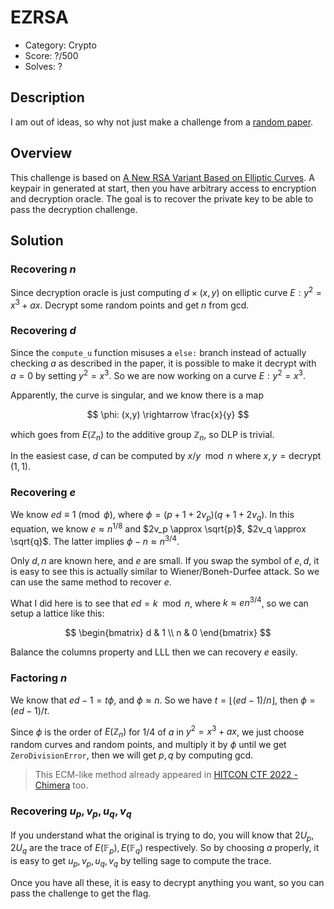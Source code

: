 # EZRSA

* Category: Crypto
* Score: ?/500
* Solves: ?

## Description

I am out of ideas, so why not just make a challenge from a [random paper](https://eprint.iacr.org/2023/1299).

## Overview

This challenge is based on [A New RSA Variant Based on Elliptic Curves](https://eprint.iacr.org/2023/1299). A keypair in generated at start, then you have arbitrary access to encryption and decryption oracle. The goal is to recover the private key to be able to pass the decryption challenge.

## Solution

### Recovering $n$

Since decryption oracle is just computing $d \times (x, y)$ on elliptic curve $E: y^2=x^3+ax$. Decrypt some random points and get $n$ from gcd.

### Recovering $d$

Since the `compute_u` function misuses a `else:` branch instead of actually checking $a$ as described in the paper, it is possible to make it decrypt with $a=0$ by setting $y^2 = x^3$. So we are now working on a curve $E: y^2 = x^3$.

Apparently, the curve is singular, and we know there is a map

$$
\phi: (x,y) \rightarrow \frac{x}{y}
$$

which goes from $E(\mathbb{Z}_n)$ to the additive group $\mathbb{Z}_n$, so DLP is trivial.

In the easiest case, $d$ can be computed by $x/y \mod{n}$ where $x, y = \operatorname{decrypt}(1, 1)$.

### Recovering $e$

We know $ed \equiv 1 \pmod{\phi}$, where $\phi=(p+1+2v_p)(q+1+2v_q)$. In this equation, we know $e \approx n^{1/8}$ and $2v_p \approx \sqrt{p}$, $2v_q \approx \sqrt{q}$. The latter implies $\phi-n \approx n^{3/4}$.

Only $d,n$ are known here, and $e$ are small. If you swap the symbol of $e,d$, it is easy to see this is actually similar to Wiener/Boneh-Durfee attack. So we can use the same method to recover $e$.

What I did here is to see that $ed=k \mod{n}$, where $k \approx en^{3/4}$, so we can setup a lattice like this:

$$
\begin{bmatrix}
d & 1 \\
n & 0
\end{bmatrix}
$$

Balance the columns property and LLL then we can recovery $e$ easily.

### Factoring $n$

We know that $ed-1=t\phi$, and $\phi \approx n$. So we have $t=\lfloor (ed-1)/n \rfloor$, then $\phi=(ed-1)/t$.

Since $\phi$ is the order of $E(\mathbb{Z}_n)$ for $1/4$ of $a$ in $y^2=x^3+ax$, we just choose random curves and random points, and multiply it by $\phi$ until we get `ZeroDivisionError`, then we will get $p, q$ by computing gcd.

> This ECM-like method already appeared in [HITCON CTF 2022 - Chimera](../../HITCON%20CTF%202022/Chimera/README.md) too.

### Recovering $u_p, v_p, u_q, v_q$

If you understand what the original is trying to do, you will know that $2U_p, 2U_q$ are the trace of $E(\mathbb{F}_p), E(\mathbb{F}_q)$ respectively. So by choosing $a$ properly, it is easy to get $u_p, v_p, u_q, v_q$ by telling sage to compute the trace.

Once you have all these, it is easy to decrypt anything you want, so you can pass the challenge to get the flag.
